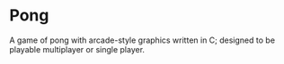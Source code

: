 # Pong
A game of pong with arcade-style graphics written in C; designed to be playable multiplayer or single player.
